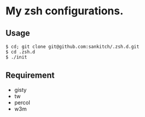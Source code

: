 # My zsh configurations.

## Usage

    $ cd; git clone git@github.com:sankitch/.zsh.d.git
    $ cd .zsh.d
    $ ./init

## Requirement

- gisty
- tw
- percol
- w3m
